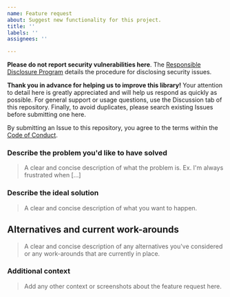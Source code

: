 ```yaml
---
name: Feature request
about: Suggest new functionality for this project.
title: ''
labels: ''
assignees: ''

---
```

**Please do not report security vulnerabilities here**. The [Responsible Disclosure Program](https://github.com/carvalholeo/.github/blob/main/SECURITY.md) details the procedure for disclosing security issues.

**Thank you in advance for helping us to improve this library!** Your attention to detail here is greatly appreciated and will help us respond as quickly as possible. For general support or usage questions, use the Discussion tab of this repository. Finally, to avoid duplicates, please search existing Issues before submitting one here.

By submitting an Issue to this repository, you agree to the terms within the [Code of Conduct](https://github.com/carvalholeo/.github/blob/main/CODE-OF-CONDUCT.md).

### Describe the problem you'd like to have solved

> A clear and concise description of what the problem is. Ex. I'm always frustrated when [...]

### Describe the ideal solution

> A clear and concise description of what you want to happen.

## Alternatives and current work-arounds

> A clear and concise description of any alternatives you've considered or any work-arounds that are currently in place.

### Additional context

> Add any other context or screenshots about the feature request here.
